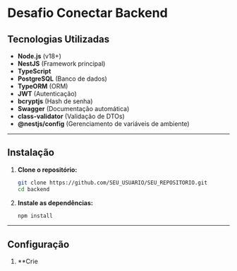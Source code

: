 # Desafio Conectar Backend

## Tecnologias Utilizadas

- **Node.js** (v18+)
- **NestJS** (Framework principal)
- **TypeScript**
- **PostgreSQL** (Banco de dados)
- **TypeORM** (ORM)
- **JWT** (Autenticação)
- **bcryptjs** (Hash de senha)
- **Swagger** (Documentação automática)
- **class-validator** (Validação de DTOs)
- **@nestjs/config** (Gerenciamento de variáveis de ambiente)

---

## Instalação

1. **Clone o repositório:**
   ```bash
   git clone https://github.com/SEU_USUARIO/SEU_REPOSITORIO.git
   cd backend
   ```

2. **Instale as dependências:**
   ```bash
   npm install
   ```

---

## Configuração

1. **Crie